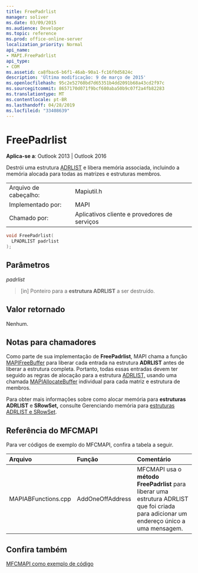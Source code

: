 ```yaml
---
title: FreePadrlist
manager: soliver
ms.date: 03/09/2015
ms.audience: Developer
ms.topic: reference
ms.prod: office-online-server
localization_priority: Normal
api_name:
- MAPI.FreePadrlist
api_type:
- COM
ms.assetid: ca8fbac6-b6f1-46ab-90a1-fc16f0d5824c
description: 'Última modificação: 9 de março de 2015'
ms.openlocfilehash: 95c2e52760bd7d65351b4dd2091b68a43cd2f97c
ms.sourcegitcommit: 8657170d071f9bcf680aba50b9c07f2a4fb82283
ms.translationtype: MT
ms.contentlocale: pt-BR
ms.lasthandoff: 04/28/2019
ms.locfileid: "33408639"
---
```

# <a name="freepadrlist"></a>FreePadrlist

  
  
**Aplica-se a**: Outlook 2013 | Outlook 2016 
  
Destrói uma estrutura [ADRLIST](adrlist.md) e libera memória associada, incluindo a memória alocada para todas as matrizes e estruturas membros. 
  
|||
|:-----|:-----|
|Arquivo de cabeçalho:  <br/> |Mapiutil.h  <br/> |
|Implementado por:  <br/> |MAPI  <br/> |
|Chamado por:  <br/> |Aplicativos cliente e provedores de serviços  <br/> |
   
```cpp
void FreePadrlist(
  LPADRLIST padrlist
);
```

## <a name="parameters"></a>Parâmetros

 _padrlist_
  
> [in] Ponteiro para a **estrutura ADRLIST** a ser destruído. 
    
## <a name="return-value"></a>Valor retornado

Nenhum.
  
## <a name="notes-to-callers"></a>Notas para chamadores

Como parte de sua implementação de **FreePadrlist**, MAPI chama a função [MAPIFreeBuffer](mapifreebuffer.md) para liberar cada entrada na estrutura **ADRLIST** antes de liberar a estrutura completa. Portanto, todas essas entradas devem ter seguido as regras de alocação para a estrutura [ADRLIST,](adrlist.md) usando uma chamada [MAPIAllocateBuffer](mapiallocatebuffer.md) individual para cada matriz e estrutura de membros. 
  
Para obter mais informações sobre como alocar memória para **estruturas ADRLIST** e **SRowSet,** consulte Gerenciando memória para [estruturas ADRLIST e SRowSet](managing-memory-for-adrlist-and-srowset-structures.md). 
  
## <a name="mfcmapi-reference"></a>Referência do MFCMAPI

Para ver códigos de exemplo do MFCMAPI, confira a tabela a seguir.
  
|**Arquivo**|**Função**|**Comentário**|
|:-----|:-----|:-----|
|MAPIABFunctions.cpp  <br/> |AddOneOffAddress  <br/> |MFCMAPI usa o **método FreePadrlist** para liberar uma estrutura ADRLIST que foi criada para adicionar um endereço único a uma mensagem.  <br/> |
   
## <a name="see-also"></a>Confira também



[MFCMAPI como exemplo de código](mfcmapi-as-a-code-sample.md)


